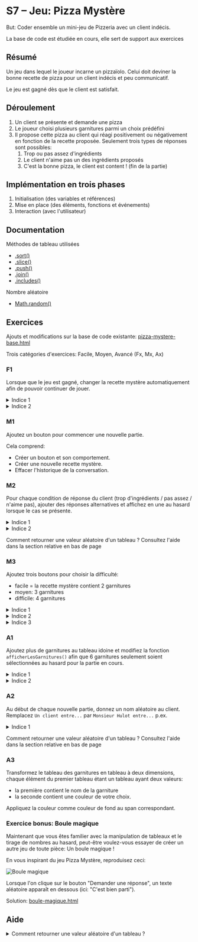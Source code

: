 # S7 – Jeu: Pizza Mystère

But: Coder ensemble un mini-jeu de Pizzeria avec un client indécis.

La base de code est étudiée en cours, elle sert de support aux exercices

## Résumé

Un jeu dans lequel le joueur incarne un pizzaïolo. Celui doit deviner la bonne recette de pizza pour un client indécis et peu communicatif.

Le jeu est gagné dès que le client est satisfait.

## Déroulement

1. Un client se présente et demande une pizza
2. Le joueur choisi plusieurs garnitures parmi un choix prédéfini
3. Il propose cette pizza au client qui réagi positivement ou négativement en fonction de la recette proposée. Seulement trois types de réponses sont possibles:
    1. Trop ou pas assez d'ingrédients
    2. Le client n'aime pas un des ingrédients proposés
    3. C'est la bonne pizza, le client est content ! (fin de la partie)

## Implémentation en trois phases

1. Initialisation (des variables et références)
2. Mise en place (des éléments, fonctions et événements)
3. Interaction (avec l'utilisateur)

## Documentation 

Méthodes de tableau utilisées
- [.sort()](https://developer.mozilla.org/fr/docs/Web/JavaScript/Reference/Objets_globaux/Array/sort)
- [.slice()](https://developer.mozilla.org/fr/docs/Web/JavaScript/Reference/Objets_globaux/Array/slice)
- [.push()](https://developer.mozilla.org/fr/docs/Web/JavaScript/Reference/Objets_globaux/Array/push)
- [.join()](https://developer.mozilla.org/fr/docs/Web/JavaScript/Reference/Objets_globaux/Array/join)
- [.includes()](https://developer.mozilla.org/fr/docs/Web/JavaScript/Reference/Objets_globaux/Array/includes)

Nombre aléatoire
- [Math.random()](https://developer.mozilla.org/fr/docs/Web/JavaScript/Reference/Objets_globaux/Math/random)

## Exercices

Ajouts et modifications sur la base de code existante: [pizza-mystere-base.html](données/pizza-mystere-base.html)

Trois catégories d'exercices: Facile, Moyen, Avancé (Fx, Mx, Ax)


### F1

Lorsque que le jeu est gagné, changer la recette mystère automatiquement afin de pouvoir continuer de jouer.

<details>
    <summary>Indice 1</summary>
    Le test de condition "jeu gagné" existe déjà aux la ligne 170-172.
    Que pouvez-vous faire ici pour renouveller la recette mystère ?
</details>

<details>
    <summary>Indice 2</summary>
    La fonction `créerPizzaMystère` peut être appelée plus d'une fois...
</details>


### M1

Ajoutez un bouton pour commencer une nouvelle partie.

Cela comprend:
- Créer un bouton et son comportement.
- Créer une nouvelle recette mystère.
- Effacer l'historique de la conversation.


### M2

Pour chaque condition de réponse du client (trop d'ingrédients / pas assez / n'aime pas), ajouter des réponses alternatives et affichez en une au hasard lorsque le cas se présente.

<details>
    <summary>Indice 1</summary>
    Utilisez un tableau pour lister les réponses alternative à chaque cas.
</details>

<details>
    <summary>Indice 2</summary>
    Trois cas, trois tableaux
</details>

Comment retourner une valeur aléatoire d'un tableau ?
Consultez l'aide dans la section relative en bas de page

### M3

Ajoutez trois boutons pour choisir la difficulté:
- facile = la recette mystère contient 2 garnitures
- moyen: 3 garnitures
- difficile: 4 garnitures

<details>
    <summary>Indice 1</summary>
    Utilisez une variable pour stocker le niveau de difficulté (le nombre d'ingrédient).
</details>

<details>
    <summary>Indice 2</summary>
    Lorsque la difficulté est définie, la recette mystère doit être générée à nouveau.
</details>

<details>
    <summary>Indice 3</summary>
    Dans la fonction `créerPizzaMystère` la difficulté actuelle est écrite en dur. Faut-il la remplacer par une variable ?
</details>

### A1

Ajoutez plus de garnitures au tableau idoine et modifiez la fonction `afficherLesGarnitures()` afin que 6 garnitures seulement soient sélectionnées au hasard pour la partie en cours.

<details>
    <summary>Indice 1</summary>
    Inspirez-vous de la fonction `créerPizzaMystère()`.
</details>

<details>
    <summary>Indice 2</summary>
    Renommer le tableau original `garnitures` afin de pouvoir réutiliser cet identifiant pour stocker les 6 garnitures au hasard dans `afficherLesGarnitures`.
</details>

### A2

Au début de chaque nouvelle partie, donnez un nom aléatoire au client. Remplacez `Un client entre...` par `Monsieur Hulot entre...` p.ex.

<details>
    <summary>Indice 1</summary>
    Utilisez un tableau pour lister les noms que vous créez comme nous l'avons fait avec les garnitures.
</details>


Comment retourner une valeur aléatoire d'un tableau ?
Consultez l'aide dans la section relative en bas de page

### A3

Transformez le tableau des garnitures en tableau à deux dimensions, chaque élément du premier tableau étant un tableau ayant deux valeurs:
- la première contient le nom de la garniture
- la seconde contient une couleur de votre choix.

Appliquez la couleur comme couleur de fond au span correspondant.


### Exercice bonus: Boule magique

Maintenant que vous êtes familier avec la manipulation de tableaux et le tirage de nombres au hasard, peut-être voulez-vous essayer de créer un autre jeu de toute pièce: Un boule magique !

En vous inspirant du jeu Pizza Mystère, reproduisez ceci:

![Boule magique](données/boule-magique.png)

Lorsque l'on clique sur le bouton "Demander une réponse", un texte aléatoire apparaît en dessous (ici: "C'est bien parti").

Solution: [boule-magique.html](solutions/boule-magique.html)

## Aide

<details>
    <summary>Comment retourner une valeur aléatoire d'un tableau ?</summary>

Utilisez Math.random() :

```javascript
let valeurAuHasard = monTableau[Math.floor(Math.random() * monTableau.length)];
```

Math.random() retourne une valeur à virgule flottante entre 0 et 1 (sans jamais retourner exactement 1). Il suffit de multiplier cette valeur par la longueur du tableau et d'arrondir le tout à la valeur inférieure.

Conseil: expérimentez dans la console de votre navigateur.
</details>